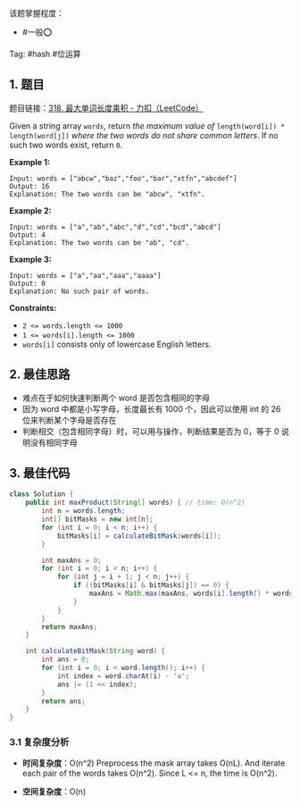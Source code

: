 
该题掌握程度：
- #一般⭕️

Tag: #hash #位运算

## 1. 题目
题目链接：[318. 最大单词长度乘积 - 力扣（LeetCode）](https://leetcode.cn/problems/maximum-product-of-word-lengths/)

Given a string array `words`, return *the maximum value of* `length(word[i]) * length(word[j])` *where the two words do not share common letters*. If no such two words exist, return `0`.

 

**Example 1:**

```
Input: words = ["abcw","baz","foo","bar","xtfn","abcdef"]
Output: 16
Explanation: The two words can be "abcw", "xtfn".
```

**Example 2:**

```
Input: words = ["a","ab","abc","d","cd","bcd","abcd"]
Output: 4
Explanation: The two words can be "ab", "cd".
```

**Example 3:**

```
Input: words = ["a","aa","aaa","aaaa"]
Output: 0
Explanation: No such pair of words.
```

 

**Constraints:**

- `2 <= words.length <= 1000`
- `1 <= words[i].length <= 1000`
- `words[i]` consists only of lowercase English letters.

## 2. 最佳思路

- 难点在于如何快速判断两个 word 是否包含相同的字母
- 因为 word 中都是小写字母，长度最长有 1000 个，因此可以使用 int 的 26 位来判断某个字母是否存在
- 判断相交（包含相同字母）时，可以用与操作，判断结果是否为 0，等于 0 说明没有相同字母
## 3. 最佳代码

```java
class Solution {
    public int maxProduct(String[] words) { // time: O(n^2)
        int n = words.length;
        int[] bitMasks = new int[n];
        for (int i = 0; i < n; i++) {
            bitMasks[i] = calculateBitMask(words[i]);
        }

        int maxAns = 0;
        for (int i = 0; i < n; i++) {
            for (int j = i + 1; j < n; j++) {
                if ((bitMasks[i] & bitMasks[j]) == 0) {
                    maxAns = Math.max(maxAns, words[i].length() * words[j].length());
                }
            }
        }
        return maxAns;
    }

    int calculateBitMask(String word) {
        int ans = 0;
        for (int i = 0; i < word.length(); i++) {
            int index = word.charAt(i) - 'a';
            ans |= (1 << index);
        }
        return ans;
    }
}
```

### 3.1 复杂度分析

- **时间复杂度**：O(n^2)
  Preprocess the mask array takes O(nL). And iterate each pair of the words takes O(n^2). Since L <= n, the time is O(n^2).

- **空间复杂度**：O(n)
  

